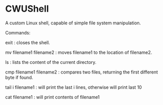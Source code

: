 # CWUShell
A custom Linux shell, capable of simple file system manipulation.

Commands:

exit : closes the shell.
  
mv filename1 filename2 : moves filename1 to the location of filename2.
	
ls : lists the content of the current directory.
	
cmp filename1 filename2 : compares two files, returning the first different byte if found.

tail i filename1 : will print the last i lines, otherwise will print last 10

cat filename1 : will print contents of filename1
